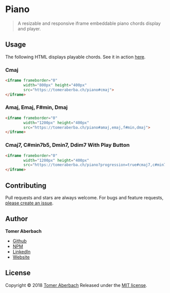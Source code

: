 # Piano

> A resizable and responsive iframe embeddable piano chords display and player.

## Usage

The following HTML displays playable chords. See it in action [here](https://tomeraberba.ch/html/article/piano.html).

### Cmaj
```html
<iframe frameborder="0"
        width="800px" height="400px"
        src="https://tomeraberba.ch/piano#cmaj">
</iframe>
```

### Amaj, Emaj, F#min, Dmaj
```html
<iframe frameborder="0"
        width="1200px" height="400px"
        src="https://tomeraberba.ch/piano#amaj,emaj,f#min,dmaj">
</iframe>
```

### Cmaj7, C#min7b5, Dmin7, Ddim7 With Play Button
```html
<iframe frameborder="0"
        width="1200px" height="400px"
        src="https://tomeraberba.ch/piano?progression=true#cmaj7,c#min7b5,dmin7,ddim7">
</iframe>
```

## Contributing

Pull requests and stars are always welcome. For bugs and feature requests, [please create an issue](https://github.com/TomerAberbach/piano/issues/new).

## Author

**Tomer Aberbach**

* [Github](https://github.com/TomerAberbach)
* [NPM](https://www.npmjs.com/~tomeraberbach)
* [LinkedIn](https://www.linkedin.com/in/tomer-a)
* [Website](https://tomeraberba.ch)

## License

Copyright © 2018 [Tomer Aberbach](https://github.com/TomerAberbach)
Released under the [MIT license](https://github.com/TomerAberbach/piano/blob/master/LICENSE).

